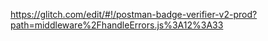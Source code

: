 https://glitch.com/edit/#!/postman-badge-verifier-v2-prod?path=middleware%2FhandleErrors.js%3A12%3A33
